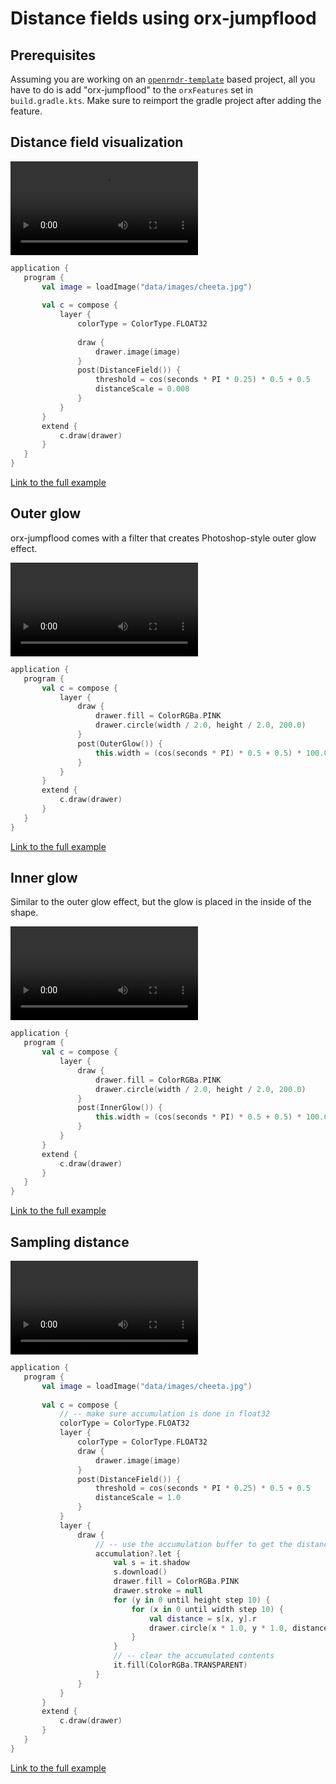  
 # Distance fields using orx-jumpflood  
 
 ## Prerequisites 
 
 Assuming you are working on an [`openrndr-template`](https://github.com/openrndr/openrndr-template) based
project, all you have to do is add "orx-jumpflood" to the `orxFeatures` set in `build.gradle.kts`. Make sure to 
reimport the gradle project after adding the feature. 
 
 ## Distance field visualization 
 
 <video controls>
    <source src="media/distance-fields-001.mp4" type="video/mp4"></source>
</video>
 
 
 ```kotlin
application {
    program {
        val image = loadImage("data/images/cheeta.jpg")
        
        val c = compose {
            layer {
                colorType = ColorType.FLOAT32
                
                draw {
                    drawer.image(image)
                }
                post(DistanceField()) {
                    threshold = cos(seconds * PI * 0.25) * 0.5 + 0.5
                    distanceScale = 0.008
                }
            }
        }
        extend {
            c.draw(drawer)
        }
    }
}
``` 
 
 [Link to the full example](https://github.com/openrndr/openrndr-examples/blob/master/src/main/kotlin/examples/10_OPENRNDR_Extras/C12_Distance_fields000.kt) 
 
 ## Outer glow 
 
 orx-jumpflood comes with a filter that creates Photoshop-style outer glow effect. 
 
 <video controls>
    <source src="media/distance-fields-101.mp4" type="video/mp4"></source>
</video>
 
 
 ```kotlin
application {
    program {
        val c = compose {
            layer {
                draw {
                    drawer.fill = ColorRGBa.PINK
                    drawer.circle(width / 2.0, height / 2.0, 200.0)
                }
                post(OuterGlow()) {
                    this.width = (cos(seconds * PI) * 0.5 + 0.5) * 100.0
                }
            }
        }
        extend {
            c.draw(drawer)
        }
    }
}
``` 
 
 [Link to the full example](https://github.com/openrndr/openrndr-examples/blob/master/src/main/kotlin/examples/10_OPENRNDR_Extras/C12_Distance_fields001.kt) 
 
 ## Inner glow 
 
 Similar to the outer glow effect, but the glow is placed in the inside of the shape. 
 
 <video controls>
    <source src="media/distance-fields-102.mp4" type="video/mp4"></source>
</video>
 
 
 ```kotlin
application {
    program {
        val c = compose {
            layer {
                draw {
                    drawer.fill = ColorRGBa.PINK
                    drawer.circle(width / 2.0, height / 2.0, 200.0)
                }
                post(InnerGlow()) {
                    this.width = (cos(seconds * PI) * 0.5 + 0.5) * 100.0
                }
            }
        }
        extend {
            c.draw(drawer)
        }
    }
}
``` 
 
 [Link to the full example](https://github.com/openrndr/openrndr-examples/blob/master/src/main/kotlin/examples/10_OPENRNDR_Extras/C12_Distance_fields002.kt) 
 
 ## Sampling distance 
 
 <video controls>
    <source src="media/distance-fields-002.mp4" type="video/mp4"></source>
</video>
 
 
 ```kotlin
application {
    program {
        val image = loadImage("data/images/cheeta.jpg")
        
        val c = compose {
            // -- make sure accumulation is done in float32
            colorType = ColorType.FLOAT32
            layer {
                colorType = ColorType.FLOAT32
                draw {
                    drawer.image(image)
                }
                post(DistanceField()) {
                    threshold = cos(seconds * PI * 0.25) * 0.5 + 0.5
                    distanceScale = 1.0
                }
            }
            layer {
                draw {
                    // -- use the accumulation buffer to get the distance field
                    accumulation?.let {
                        val s = it.shadow
                        s.download()
                        drawer.fill = ColorRGBa.PINK
                        drawer.stroke = null
                        for (y in 0 until height step 10) {
                            for (x in 0 until width step 10) {
                                val distance = s[x, y].r
                                drawer.circle(x * 1.0, y * 1.0, distance * 0.05)
                            }
                        }
                        // -- clear the accumulated contents
                        it.fill(ColorRGBa.TRANSPARENT)
                    }
                }
            }
        }
        extend {
            c.draw(drawer)
        }
    }
}
``` 
 
 [Link to the full example](https://github.com/openrndr/openrndr-examples/blob/master/src/main/kotlin/examples/10_OPENRNDR_Extras/C12_Distance_fields003.kt) 
